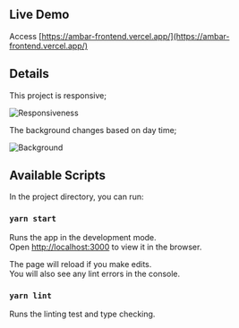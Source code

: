 ## Live Demo

Access [https://ambar-frontend.vercel.app/](https://ambar-frontend.vercel.app/)

## Details

This project is responsive;

![Responsiveness](https://gph.is/g/E3Lk11n)

The background changes based on day time;

![Background](https://gph.is/g/ZO0dOQL)

## Available Scripts

In the project directory, you can run:

### `yarn start`

Runs the app in the development mode.\
Open [http://localhost:3000](http://localhost:3000) to view it in the browser.

The page will reload if you make edits.\
You will also see any lint errors in the console.

### `yarn lint`

Runs the linting test and type checking.
